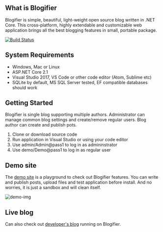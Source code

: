 ## What is Blogifier

Blogifier is simple, beautiful, light-weight open source blog written in .NET Core. This cross-platform, highly extendable and customizable web application brings all the best blogging features in small, portable package.

[![Build Status](https://dev.azure.com/rtur/Blogifier/_apis/build/status/blogifierdotnet.Blogifier)](https://dev.azure.com/rtur/Blogifier/_build/latest?definitionId=3)

## System Requirements

* Windows, Mac or Linux
* ASP.NET Core 2.1
* Visual Studio 2017, VS Code or other code editor (Atom, Sublime etc)
* SQLite by default, MS SQL Server tested, EF compatible databases should work

## Getting Started

Blogifier is single blog supporting multiple authors. Administrator can manage common blog settings and create/remove regular users. Blog author can create and publish pots.

1. Clone or download source code
2. Run application in Visual Studio or using your code editor
3. Use admin/Admin@pass1 to log in as admininstrator
4. Use demo/Demo@pass1 to log in as regular user

## Demo site

The [demo site](http://blogifier.azurewebsites.net) is a playground to check out Blogifier features. You can write and publish posts, upload files and test application before install. And no worries, it is just a sandbox and will clean itself.

![demo-img](https://user-images.githubusercontent.com/1932785/38769576-c1d92a8c-3fca-11e8-96a7-acfd848de339.png)

## Live blog

Can also check out [developer's blog](http://rtur.net) running on Blogifier.
